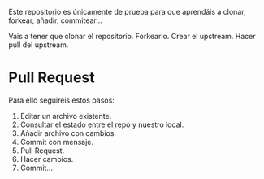 Este repositorio es únicamente de prueba para que aprendáis a clonar, forkear, añadir, commitear...

Vais a tener que clonar el repositorio.
Forkearlo.
Crear el upstream.
Hacer pull del upstream.

# Pull Request
Para ello seguiréis estos pasos:
1. Editar un archivo existente.
2. Consultar el estado entre el repo y nuestro local.
3. Añadir archivo con cambios.
4. Commit con mensaje.
5. Pull Request.
6. Hacer cambios.
7. Commit... 
